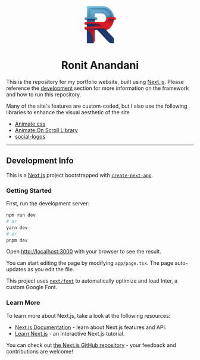<div align="center">
  <img src="public/logo.png" alt="Image" width="85" height="100" />
  <h1><strong>Ronit Anandani</strong></h1>
</div>

This is the repository for my portfolio website, built using [Next.js](https://nextjs.org/). Please reference the [development](#dev) section for more information on the framework and how to run this repository.

Many of the site's features are custom-coded, but I also use the following libraries to enhance the visual aesthetic of the site

- [Animate.css](https://animate.style/)
- [Animate On Scroll Library](https://michalsnik.github.io/aos/)
- [social-logos](https://github.com/Automattic/social-logos)


---



## <a name="dev"></a> Development Info

This is a [Next.js](https://nextjs.org/) project bootstrapped with [`create-next-app`](https://github.com/vercel/next.js/tree/canary/packages/create-next-app).

### Getting Started

First, run the development server:

```bash
npm run dev
# or
yarn dev
# or
pnpm dev
```

Open [http://localhost:3000](http://localhost:3000) with your browser to see the result.

You can start editing the page by modifying `app/page.tsx`. The page auto-updates as you edit the file.

This project uses [`next/font`](https://nextjs.org/docs/basic-features/font-optimization) to automatically optimize and load Inter, a custom Google Font.

### Learn More

To learn more about Next.js, take a look at the following resources:

- [Next.js Documentation](https://nextjs.org/docs) - learn about Next.js features and API.
- [Learn Next.js](https://nextjs.org/learn) - an interactive Next.js tutorial.

You can check out [the Next.js GitHub repository](https://github.com/vercel/next.js/) - your feedback and contributions are welcome!
